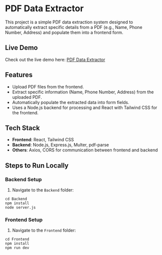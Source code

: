 # PDF Data Extractor

This project is a simple PDF data extraction system designed to automatically extract specific details from a PDF (e.g., Name, Phone Number, Address) and populate them into a frontend form. 

## Live Demo
Check out the live demo here: [PDF Data Extractor](https://data-extractor-two.vercel.app/)

## Features
- Upload PDF files from the frontend.
- Extract specific information (Name, Phone Number, Address) from the uploaded PDF.
- Automatically populate the extracted data into form fields.
- Uses a Node.js backend for processing and React with Tailwind CSS for the frontend.

## Tech Stack
- **Frontend**: React, Tailwind CSS
- **Backend**: Node.js, Express.js, Multer, pdf-parse
- **Others**: Axios, CORS for communication between frontend and backend

## Steps to Run Locally
### Backend Setup
1. Navigate to the `Backend` folder:
```
cd Backend
npm install
node server.js
```
### Frontend Setup
1. Navigate to the `Frontend` folder:
```
cd Frontend
npm install
npm run dev
```